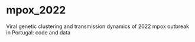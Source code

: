 # mpox_2022
Viral genetic clustering and transmission dynamics of 2022 mpox outbreak in Portugal: code and data
